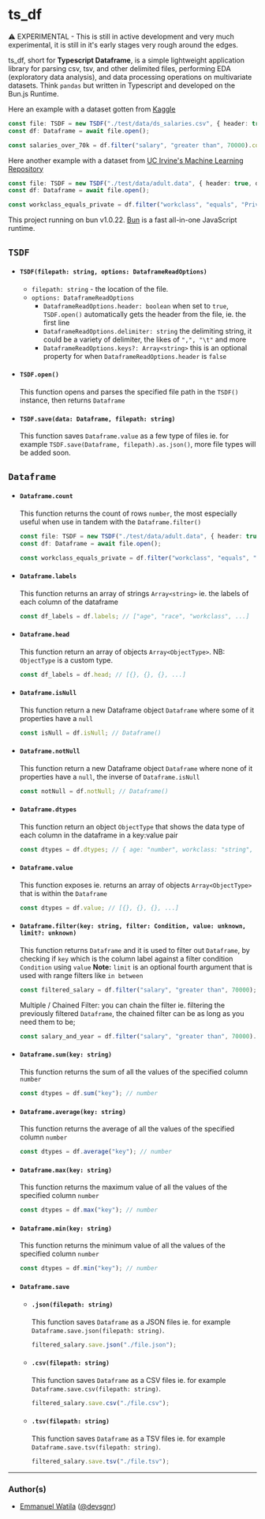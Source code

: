 # ts_df

⚠️ EXPERIMENTAL - This is still in active development and very much experimental, it is still in it's early stages very rough around the edges.

ts_df, short for **Typescript Dataframe**, is a simple lightweight application library for parsing csv, tsv, and other delimited files, performing EDA (exploratory data analysis), and data processing operations on multivariate datasets. Think `pandas` but written in Typescript and developed on the Bun.js Runtime.

Here an example with a dataset gotten from [Kaggle](https://www.kaggle.com/datasets/inductiveanks/employee-salaries-for-different-job-roles)

```typescript
const file: TSDF = new TSDF("./test/data/ds_salaries.csv", { header: true, delimiter: "," });
const df: Dataframe = await file.open();

const salaries_over_70k = df.filter("salary", "greater than", 70000).count; // 447;
```

Here another example with a dataset from [UC Irvine's Machine Learning Repository](https://archive.ics.uci.edu/dataset/2/adult)

```typescript
const file: TSDF = new TSDF("./test/data/adult.data", { header: true, delimiter: "," });
const df: Dataframe = await file.open();

const workclass_equals_private = df.filter("workclass", "equals", "Private").count; // 22,696
```

This project running on bun v1.0.22. [Bun](https://bun.sh) is a fast all-in-one JavaScript runtime.

## `TSDF`

- #### `TSDF(filepath: string, options: DataframeReadOptions)`
  - `filepath: string` - the location of the file.
  - `options: DataframeReadOptions`
    - `DataframeReadOptions.header: boolean` when set to `true`, `TSDF.open()` automatically gets the header from the file, ie. the first line
    - `DataframeReadOptions.delimiter: string` the delimiting string, it could be a variety of delimiter, the likes of `",", "\t"` and more
    - `DataframeReadOptions.keys?: Array<string>` this is an optional property for when `DataframeReadOptions.header` is `false`
- #### `TSDF.open()`
  This function opens and parses the specified file path in the `TSDF()` instance, then returns `Dataframe`
- #### `TSDF.save(data: Dataframe, filepath: string)`
  This function saves `Dataframe.value` as a few type of files ie. for example `TSDF.save(Dataframe, filepath).as.json()`, more file types will be added soon.

## `Dataframe`

- #### `Dataframe.count`

  This function returns the count of rows `number`, the most especially useful when use in tandem with the `Dataframe.filter()`

  ```typescript
  const file: TSDF = new TSDF("./test/data/adult.data", { header: true, delimiter: "," });
  const df: Dataframe = await file.open();

  const workclass_equals_private = df.filter("workclass", "equals", "Private").count; // 22,696
  ```

- #### `Dataframe.labels`

  This function returns an array of strings `Array<string>` ie. the labels of each column of the dataframe

  ```typescript
  const df_labels = df.labels; // ["age", "race", "workclass", ...]
  ```

- #### `Dataframe.head`

  This function return an array of objects `Array<ObjectType>`. NB: `ObjectType` is a custom type.

  ```typescript
  const df_labels = df.head; // [{}, {}, {}, ...]
  ```

- #### `Dataframe.isNull`

  This function return a new Dataframe object `Dataframe` where some of it properties have a `null`

  ```typescript
  const isNull = df.isNull; // Dataframe()
  ```

- #### `Dataframe.notNull`

  This function return a new Dataframe object `Dataframe` where none of it properties have a `null`, the inverse of `Dataframe.isNull`

  ```typescript
  const notNull = df.notNull; // Dataframe()
  ```

- #### `Dataframe.dtypes`

  This function return an object `ObjectType` that shows the data type of each column in the dataframe in a key:value pair

  ```typescript
  const dtypes = df.dtypes; // { age: "number", workclass: "string", ... }
  ```

- #### `Dataframe.value`

  This function exposes ie. returns an array of objects `Array<ObjectType>` that is within the `Dataframe`

  ```typescript
  const dtypes = df.value; // [{}, {}, {}, ...]
  ```

- #### `Dataframe.filter(key: string, filter: Condition, value: unknown, limit?: unknown)`

  This function returns `Dataframe` and it is used to filter out `Dataframe`, by checking if `key` which is the column label against a filter condition `Condition` using `value`
  **Note:** `limit` is an optional fourth argument that is used with range filters like `in between`

  ```typescript
  const filtered_salary = df.filter("salary", "greater than", 70000); // Dataframe
  ```

  Multiple / Chained Filter: you can chain the filter ie. filtering the previously filtered `Dataframe`, the chained filter can be as long as you need them to be;

  ```typescript
  const salary_and_year = df.filter("salary", "greater than", 70000).filter("work_year", "equals", 2020); // Dataframe
  ```

- #### `Dataframe.sum(key: string)`

  This function returns the sum of all the values of the specified column `number`

  ```typescript
  const dtypes = df.sum("key"); // number
  ```

- #### `Dataframe.average(key: string)`

  This function returns the average of all the values of the specified column `number`

  ```typescript
  const dtypes = df.average("key"); // number
  ```

- #### `Dataframe.max(key: string)`

  This function returns the maximum value of all the values of the specified column `number`

  ```typescript
  const dtypes = df.max("key"); // number
  ```

- #### `Dataframe.min(key: string)`

  This function returns the minimum value of all the values of the specified column `number`

  ```typescript
  const dtypes = df.min("key"); // number
  ```

- #### `Dataframe.save`
  - #### `.json(filepath: string)`
    This function saves `Dataframe` as a JSON files ie. for example `Dataframe.save.json(filepath: string)`.
    ```typescript
    filtered_salary.save.json("./file.json");
    ```
  - #### `.csv(filepath: string)`
    This function saves `Dataframe` as a CSV files ie. for example `Dataframe.save.csv(filepath: string)`.
    ```typescript
    filtered_salary.save.csv("./file.csv");
    ```
  - #### `.tsv(filepath: string)`
    This function saves `Dataframe` as a TSV files ie. for example `Dataframe.save.tsv(filepath: string)`.
    ```typescript
    filtered_salary.save.tsv("./file.tsv");
    ```

---

### Author(s)

- [Emmanuel Watila](https://devsgnr.xyz) ([@devsgnr](https://github.com/devsgnr))
